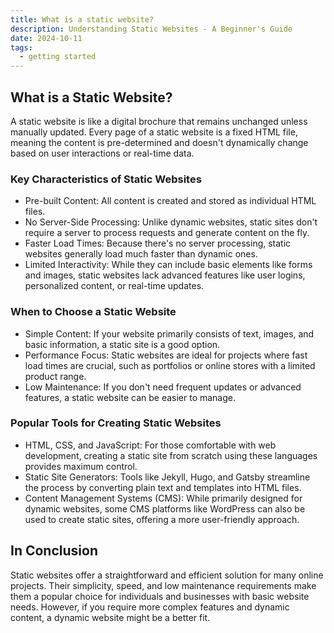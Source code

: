 ```yaml
---
title: What is a static website?
description: Understanding Static Websites - A Beginner's Guide
date: 2024-10-11
tags:
  - getting started
---
```


## What is a Static Website?

A static website is like a digital brochure that remains unchanged unless manually updated. Every page of a static website is a fixed HTML file, meaning the content is pre-determined and doesn't dynamically change based on user interactions or real-time data.

### Key Characteristics of Static Websites

- Pre-built Content: All content is created and stored as individual HTML files.
- No Server-Side Processing: Unlike dynamic websites, static sites don't require a server to process requests and generate content on the fly.
- Faster Load Times: Because there's no server processing, static websites generally load much faster than dynamic ones.
- Limited Interactivity: While they can include basic elements like forms and images, static websites lack advanced features like user logins, personalized content, or real-time updates.

### When to Choose a Static Website

- Simple Content: If your website primarily consists of text, images, and basic information, a static site is a good option.
- Performance Focus: Static websites are ideal for projects where fast load times are crucial, such as portfolios or online stores with a limited product range.
- Low Maintenance: If you don't need frequent updates or advanced features, a static website can be easier to manage.

### Popular Tools for Creating Static Websites

- HTML, CSS, and JavaScript: For those comfortable with web development, creating a static site from scratch using these languages provides maximum control.
- Static Site Generators: Tools like Jekyll, Hugo, and Gatsby streamline the process by converting plain text and templates into HTML files.
- Content Management Systems (CMS): While primarily designed for dynamic websites, some CMS platforms like WordPress can also be used to create static sites, offering a more user-friendly approach.

## In Conclusion

Static websites offer a straightforward and efficient solution for many online projects. Their simplicity, speed, and low maintenance requirements make them a popular choice for individuals and businesses with basic website needs. However, if you require more complex features and dynamic content, a dynamic website might be a better fit.
